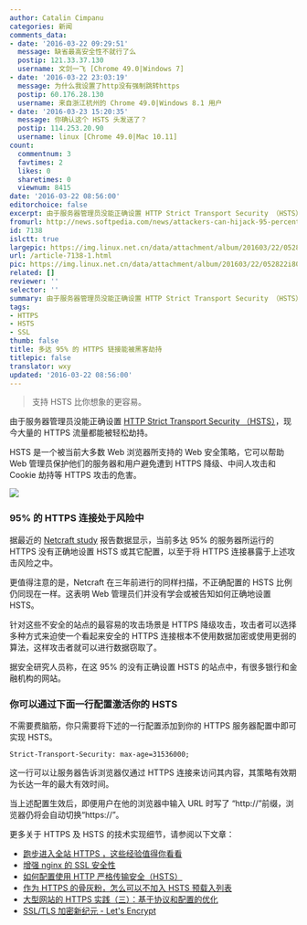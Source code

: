 ```yaml
---
author: Catalin Cimpanu
categories: 新闻
comments_data:
- date: '2016-03-22 09:29:51'
  message: 缺省最高安全性不就行了么
  postip: 121.33.37.130
  username: 文剑一飞 [Chrome 49.0|Windows 7]
- date: '2016-03-22 23:03:19'
  message: 为什么我设置了http没有强制跳转https
  postip: 60.176.28.130
  username: 来自浙江杭州的 Chrome 49.0|Windows 8.1 用户
- date: '2016-03-23 15:20:35'
  message: 你确认这个 HSTS 头发送了？
  postip: 114.253.20.90
  username: linux [Chrome 49.0|Mac 10.11]
count:
  commentnum: 3
  favtimes: 2
  likes: 0
  sharetimes: 0
  viewnum: 8415
date: '2016-03-22 08:56:00'
editorchoice: false
excerpt: 由于服务器管理员没能正确设置 HTTP Strict Transport Security （HSTS），现今大量的 HTTPS 流量都能被轻松劫持。
fromurl: http://news.softpedia.com/news/attackers-can-hijack-95-percent-of-all-https-connections-501924.shtml
id: 7138
islctt: true
largepic: https://img.linux.net.cn/data/attachment/album/201603/22/052822i80cb38nb6imb08i.png
url: /article-7138-1.html
pic: https://img.linux.net.cn/data/attachment/album/201603/22/052822i80cb38nb6imb08i.png.thumb.jpg
related: []
reviewer: ''
selector: ''
summary: 由于服务器管理员没能正确设置 HTTP Strict Transport Security （HSTS），现今大量的 HTTPS 流量都能被轻松劫持。
tags:
- HTTPS
- HSTS
- SSL
thumb: false
title: 多达 95% 的 HTTPS 链接能被黑客劫持
titlepic: false
translator: wxy
updated: '2016-03-22 08:56:00'
---
```



> 
> 支持 HSTS 比你想象的更容易。
> 
> 
> 


由于服务器管理员没能正确设置 [HTTP Strict Transport Security （HSTS）](/article-5266-1.html)，现今大量的 HTTPS 流量都能被轻松劫持。


HSTS 是一个被当前大多数 Web 浏览器所支持的 Web 安全策略，它可以帮助 Web 管理员保护他们的服务器和用户避免遭到 HTTPS 降级、中间人攻击和 Cookie 劫持等 HTTPS 攻击的危害。


![](/data/attachment/album/201603/22/052822i80cb38nb6imb08i.png)


### 95% 的 HTTPS 连接处于风险中


据最近的 [Netcraft study](http://news.netcraft.com/archives/2016/03/17/95-of-https-servers-vulnerable-to-trivial-mitm-attacks.html) 报告数据显示，当前多达 95% 的服务器所运行的 HTTPS 没有正确地设置 HSTS 或其它配置，以至于将 HTTPS 连接暴露于上述攻击风险之中。


更值得注意的是，Netcraft 在三年前进行的同样扫描，不正确配置的 HSTS 比例仍同现在一样。这表明 Web 管理员们并没有学会或被告知如何正确地设置 HSTS。


针对这些不安全的站点的最容易的攻击场景是 HTTPS 降级攻击，攻击者可以选择多种方式来迫使一个看起来安全的 HTTPS 连接根本不使用数据加密或使用更弱的算法，这样攻击者就可以进行数据窃取了。


据安全研究人员称，在这 95% 的没有正确设置 HSTS 的站点中，有很多银行和金融机构的网站。


### 你可以通过下面一行配置激活你的 HSTS


不需要费脑筋，你只需要将下述的一行配置添加到你的 HTTPS 服务器配置中即可实现 HSTS。



```
Strict-Transport-Security: max-age=31536000;
```

这一行可以让服务器告诉浏览器仅通过 HTTPS 连接来访问其内容，其策略有效期为长达一年的最大有效时间。


当上述配置生效后，即便用户在他的浏览器中输入 URL 时写了 “http://”前缀，浏览器仍将会自动切换“https://”。


更多关于 HTTPS 及 HSTS 的技术实现细节，请参阅以下文章：


* [跑步进入全站 HTTPS ，这些经验值得你看看](/article-6723-1.html)
* [增强 nginx 的 SSL 安全性](/article-5374-1.html)
* [如何配置使用 HTTP 严格传输安全（HSTS）](/article-5266-1.html)
* [作为 HTTPS 的骨灰粉，怎么可以不加入 HSTS 预载入列表](/article-6754-1.html)
* [大型网站的 HTTPS 实践（三）：基于协议和配置的优化](/article-5393-1.html)
* [SSL/TLS 加密新纪元 - Let's Encrypt](/article-6565-1.html)